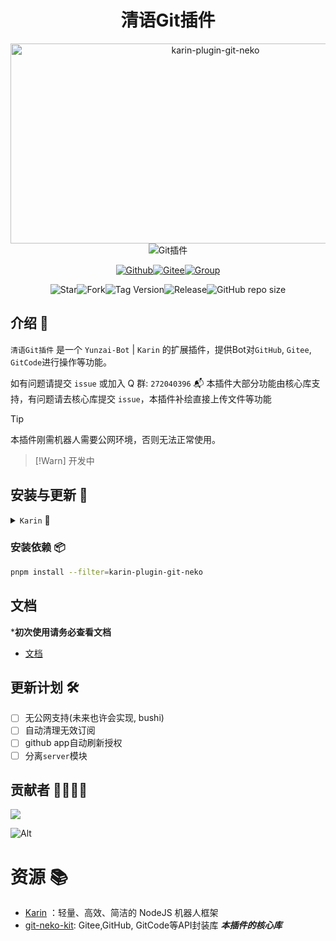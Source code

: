 # <h1 align="center">清语Git插件</h1>
<div align="center">
<img src="https://socialify.git.ci/ClarityJS/karin-plugin-git-neko/image?font=Inter&issues=1&language=1&name=1&owner=1&pattern=Plus&pulls=1&stargazers=1&theme=Auto" alt="karin-plugin-git-neko" width="640" height="320" />

<img src="https://api.wuliya.cn/api/count?name=karin-plugin-git-neko&type=img&theme=gelbooru" alt="Git插件">

<a href="https://github.com/ClarityJS/karin-plugin-git-neko"><img src="https://img.shields.io/badge/Github-Git插件-black?style=flat-square&logo=github" alt="Github"></a><a href="https://github.com/KarinJS/Karin"><img src="https://badgen.net/npm/v/node-karin?label=Karin" alt="Gitee"></a><a href="https://qm.qq.com/q/gBs8Ri3nIQ"><img src="https://img.shields.io/badge/group-272040396-blue" alt="Group"></a>

<img alt="Star" src="https://badgen.net/github/stars/ClarityJS/karin-plugin-git-neko"><img alt="Fork" src="https://badgen.net/github/forks/ClarityJS/karin-plugin-git-neko"><img alt="Tag Version" src="https://badgen.net/github/tag/ClarityJS/karin-plugin-git-neko"><img alt="Release" src="https://badgen.net/github/release/ClarityJS/karin-plugin-git-neko/stable"><img alt="GitHub repo size" src="https://img.shields.io/github/repo-size/ClarityJS/karin-plugin-git-neko">


</div>

## 介绍 📝
`清语Git插件` 是一个 `Yunzai-Bot` | `Karin` 的扩展插件，提供Bot对`GitHub`, `Gitee`, `GitCode`进行操作等功能。

如有问题请提交 `issue` 或加入 Q 群: `272040396` 📬
本插件大部分功能由核心库支持，有问题请去核心库提交 `issue`，本插件补绘直接上传文件等功能

> [!Tip]
> 本插件刚需机器人需要公网环境，否则无法正常使用。

> [!Warn]
> 开发中

## 安装与更新 🔧

   
<details>
  <summary><code>Karin</code> 🤖</summary>
    <details>
    <summary>使用 <code>Github</code> 🐙</summary>

```bash
git clone --depth=1 -b build https://github.com/ClarityJS/karin-plugin-git-neko ./plugins/karin-plugin-git-neko/
```
  </details>

  <details>
    <summary>使用 <code>Github</code> 镜像 🌐</summary>

```bash
git clone --depth=1 -b build https://gh.wuliya.xin/https://github.com/ClarityJS/karin-plugin-git-neko ./plugins/karin-plugin-git-neko/
```

  </details>
    <details>
    <summary>使用 <code>包管理器</code> 📦</summary>

```bash
pnpm add karin-plugin-git-neko@latest -w
```

  </details>

  <details>
    <summary>使用 <code>Release</code> 🔨</summary>

在 [Release](https://github.com/ClarityJS/karin-plugin-git-neko/releases/latest) 页面下载`build.zip`最新版本，解压后修改文件夹名称为 `karin-plugin-git-neko` 然后放入 `plugins` 文件夹中即可使用。

    **虽然此方式能够使用，不利于后续升级，故不推荐使用 🔔**
  </details>
</details>

<!-- ### <code>Karin</code> 🤖
请前往 [Karin仓库](https://github.com/ClarityJS/karin-plugin-git) -->

### 安装依赖 📦
```bash
pnpm install --filter=karin-plugin-git-neko
```

<!-- ## 使用帮助 ℹ️
其他内容请查看 [官方文档](https://docs.wuliya.cn/clarity/meme)
> [!Tip]
> 如果遇到出现错误可尝试自建后端 -->


## 文档
***初次使用请务必查看文档**

- [文档](https://docs.wuliya.cn/clarity/git-neko)

## 更新计划 🛠

- [ ] 无公网支持(未来也许会实现, bushi) 
- [ ] 自动清理无效订阅
- [ ] github app自动刷新授权
- [ ] 分离`server`模块

## 贡献者 👨‍💻👩‍💻

<a href="https://github.com/ClarityJS/karin-plugin-git-neko/graphs/contributors">
  <img src="https://contrib.rocks/image?repo=ClarityJS/karin-plugin-git-neko" />
</a>

![Alt](https://repobeats.axiom.co/api/embed/04d06e4e2d0cdfb7ef436a681dee7a2c83f199a6.svg "Repobeats analytics image")

# 资源 📚

- [Karin](https://github.com/KarinJS/Karin) ：轻量、高效、简洁的 NodeJS 机器人框架
- [git-neko-kit](https://github.com/ClarityJS/git-neko-kit): Gitee,GitHub, GitCode等API封装库 ***本插件的核心库***
